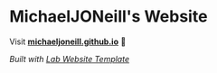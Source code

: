 
# MichaelJONeill's Website

Visit **[michaeljoneill.github.io](https://michaeljoneill.github.io)** 🚀

_Built with [Lab Website Template](https://greene-lab.gitbook.io/lab-website-template-docs)_

